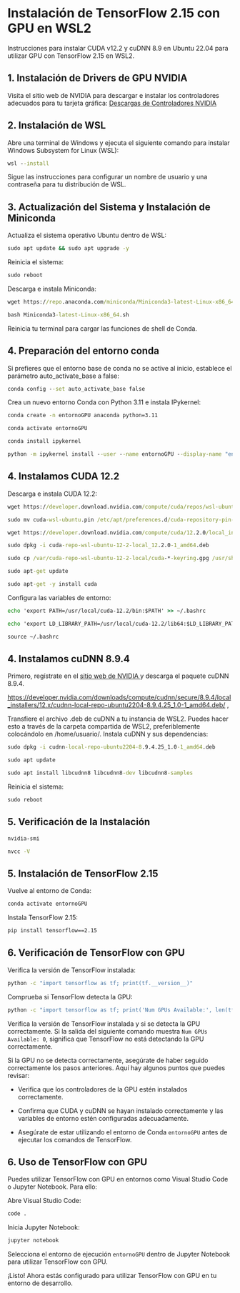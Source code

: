 # Instalación de TensorFlow 2.15 con GPU en WSL2
Instrucciones para instalar CUDA v12.2 y cuDNN 8.9 en Ubuntu 22.04 para utilizar GPU con TensorFlow 2.15 en WSL2.

## 1. Instalación de Drivers de GPU NVIDIA
Visita el sitio web de NVIDIA para descargar e instalar los controladores adecuados para tu tarjeta gráfica: [Descargas de Controladores NVIDIA](https://la.nvidia.com/Download/index.aspx?lang=la)

## 2. Instalación de WSL
Abre una terminal de Windows y ejecuta el siguiente comando para instalar Windows Subsystem for Linux (WSL):
```cmd
wsl --install
```
Sigue las instrucciones para configurar un nombre de usuario y una contraseña para tu distribución de WSL.

## 3. Actualización del Sistema y Instalación de Miniconda
Actualiza el sistema operativo Ubuntu dentro de WSL:
```cmd
sudo apt update && sudo apt upgrade -y
```
Reinicia el sistema:
```cmd
sudo reboot
```
Descarga e instala Miniconda:
```cmd
wget https://repo.anaconda.com/miniconda/Miniconda3-latest-Linux-x86_64.sh
```
```cmd
bash Miniconda3-latest-Linux-x86_64.sh
```
Reinicia tu terminal para cargar las funciones de shell de Conda.

## 4. Preparación del entorno conda
Si prefieres que el entorno base de conda no se active al inicio, establece el parámetro auto_activate_base a false:
```cmd
conda config --set auto_activate_base false
```
Crea un nuevo entorno Conda con Python 3.11 e instala IPykernel:
```cmd
conda create -n entornoGPU anaconda python=3.11
```
```cmd
conda activate entornoGPU
```
```cmd
conda install ipykernel
```
```cmd
python -m ipykernel install --user --name entornoGPU --display-name "entornoGPU"
```
## 4. Instalamos CUDA 12.2
Descarga e instala CUDA 12.2:
```cmd
wget https://developer.download.nvidia.com/compute/cuda/repos/wsl-ubuntu/x86_64/cuda-wsl-ubuntu.pin
```
```cmd
sudo mv cuda-wsl-ubuntu.pin /etc/apt/preferences.d/cuda-repository-pin-600
```
```cmd
wget https://developer.download.nvidia.com/compute/cuda/12.2.0/local_installers/cuda-repo-wsl-ubuntu-12-2-local_12.2.0-1_amd64.deb
```
```cmd
sudo dpkg -i cuda-repo-wsl-ubuntu-12-2-local_12.2.0-1_amd64.deb
```
```cmd
sudo cp /var/cuda-repo-wsl-ubuntu-12-2-local/cuda-*-keyring.gpg /usr/share/keyrings/
```
```cmd
sudo apt-get update
```
```cmd
sudo apt-get -y install cuda
```
Configura las variables de entorno:
```cmd
echo 'export PATH=/usr/local/cuda-12.2/bin:$PATH' >> ~/.bashrc
```
```cmd
echo 'export LD_LIBRARY_PATH=/usr/local/cuda-12.2/lib64:$LD_LIBRARY_PATH' >> ~/.bashrc
```
```cmd
source ~/.bashrc
```
## 4. Instalamos cuDNN 8.9.4
Primero, regístrate en el [sitio web de NVIDIA ](https://developer.nvidia.com/developer-program/signup) y descarga el paquete cuDNN 8.9.4.

https://developer.nvidia.com/downloads/compute/cudnn/secure/8.9.4/local_installers/12.x/cudnn-local-repo-ubuntu2204-8.9.4.25_1.0-1_amd64.deb/ ,

Transfiere el archivo .deb de cuDNN a tu instancia de WSL2. Puedes hacer esto a través de la carpeta compartida de WSL2, preferiblemente colocándolo en /home/usuario/.
Instala cuDNN y sus dependencias:
```cmd
sudo dpkg -i cudnn-local-repo-ubuntu2204-8.9.4.25_1.0-1_amd64.deb
```
```cmd
sudo apt update
```
```cmd
sudo apt install libcudnn8 libcudnn8-dev libcudnn8-samples
```
Reinicia el sistema:
```cmd
sudo reboot
```

## 5. Verificación de la Instalación
```cmd
nvidia-smi
```
```cmd
nvcc -V
```

## 5. Instalación de TensorFlow 2.15
Vuelve al entorno de Conda:
```cmd
conda activate entornoGPU
```
Instala TensorFlow 2.15:
```cmd
pip install tensorflow==2.15
```

## 6. Verificación de TensorFlow con GPU
Verifica la versión de TensorFlow instalada:
```cmd
python -c "import tensorflow as tf; print(tf.__version__)"
```
Comprueba si TensorFlow detecta la GPU:
```cmd
python -c "import tensorflow as tf; print('Num GPUs Available:', len(tf.config.list_physical_devices('GPU')))"
```

Verifica la versión de TensorFlow instalada y si se detecta la GPU correctamente. Si la salida del siguiente comando muestra `Num GPUs Available: 0`, significa que TensorFlow no está detectando la GPU correctamente.

Si la GPU no se detecta correctamente, asegúrate de haber seguido correctamente los pasos anteriores. Aquí hay algunos puntos que puedes revisar:

- Verifica que los controladores de la GPU estén instalados correctamente.

- Confirma que CUDA y cuDNN se hayan instalado correctamente y las variables de entorno estén configuradas adecuadamente.

- Asegúrate de estar utilizando el entorno de Conda `entornoGPU` antes de ejecutar los comandos de TensorFlow.

## 6. Uso de TensorFlow con GPU
Puedes utilizar TensorFlow con GPU en entornos como Visual Studio Code o Jupyter Notebook. Para ello:

Abre Visual Studio Code: 
```cmd
code .
```
Inicia Jupyter Notebook:
```cmd
jupyter notebook
```

Selecciona el entorno de ejecución `entornoGPU` dentro de Jupyter Notebook para utilizar TensorFlow con GPU.

¡Listo! Ahora estás configurado para utilizar TensorFlow con GPU en tu entorno de desarrollo.
